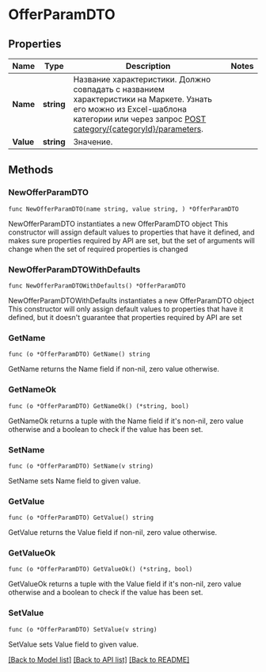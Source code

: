 # OfferParamDTO

## Properties

Name | Type | Description | Notes
------------ | ------------- | ------------- | -------------
**Name** | **string** | Название характеристики.  Должно совпадать с названием характеристики на Маркете. Узнать его можно из Excel-шаблона категории или через запрос [POST category/{categoryId}/parameters](../../reference/content/getCategoryContentParameters.md).  | 
**Value** | **string** | Значение.  | 

## Methods

### NewOfferParamDTO

`func NewOfferParamDTO(name string, value string, ) *OfferParamDTO`

NewOfferParamDTO instantiates a new OfferParamDTO object
This constructor will assign default values to properties that have it defined,
and makes sure properties required by API are set, but the set of arguments
will change when the set of required properties is changed

### NewOfferParamDTOWithDefaults

`func NewOfferParamDTOWithDefaults() *OfferParamDTO`

NewOfferParamDTOWithDefaults instantiates a new OfferParamDTO object
This constructor will only assign default values to properties that have it defined,
but it doesn't guarantee that properties required by API are set

### GetName

`func (o *OfferParamDTO) GetName() string`

GetName returns the Name field if non-nil, zero value otherwise.

### GetNameOk

`func (o *OfferParamDTO) GetNameOk() (*string, bool)`

GetNameOk returns a tuple with the Name field if it's non-nil, zero value otherwise
and a boolean to check if the value has been set.

### SetName

`func (o *OfferParamDTO) SetName(v string)`

SetName sets Name field to given value.


### GetValue

`func (o *OfferParamDTO) GetValue() string`

GetValue returns the Value field if non-nil, zero value otherwise.

### GetValueOk

`func (o *OfferParamDTO) GetValueOk() (*string, bool)`

GetValueOk returns a tuple with the Value field if it's non-nil, zero value otherwise
and a boolean to check if the value has been set.

### SetValue

`func (o *OfferParamDTO) SetValue(v string)`

SetValue sets Value field to given value.



[[Back to Model list]](../README.md#documentation-for-models) [[Back to API list]](../README.md#documentation-for-api-endpoints) [[Back to README]](../README.md)


